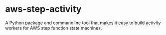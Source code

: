 # aws-step-activity
A Python package and commandline tool that makes it easy to build activity workers for AWS step function state machines.
